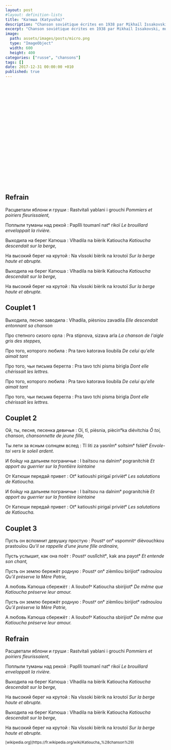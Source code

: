 ```yaml
---
layout: post
#layout: definition-lists
title: "Катюша (Katyusha)"
description: "Chanson soviétique écrites en 1938 par Mikhaïl Issakovski, musique par Matveï Blanter."
excerpt: "Chanson soviétique écrites en 1938 par Mikhaïl Issakovski, musique par Matveï Blanter."
image:
  path: assets/images/posts/micro.png
  type: "ImageObject"
  width: 600
  height: 400
categories: ["russe", "chansons"]
tags: []
date: 2017-12-31 00:00:00 +010
published: true
---
```



<iframe class="float-xl-right sticky-top lazyload" width="560" height="315" data-src="https://www.youtube-nocookie.com/embed/DtT62uw2LGE?rel=0&amp;showinfo=0" frameborder="0" gesture="media" allow="encrypted-media" allowfullscreen></iframe>


## Refrain

Расцветали яблони и груши
: Rastvitali yablani i grouchi
*Pommiers et poiriers fleurissaient,*

Поплыли туманы над рекой
: Paplîli toumanî natᵉ rikoï
*Le brouillard enveloppait la rivière.*

Выходила на берег Катюша
: Vîhadila na bièrik Katioucha
*Katioucha descendait sur la berge,*

На высокий берег на крутой
: Na vîssoki bièrik na kroutoï
*Sur la berge haute et abrupte.*

Выходила на берег Катюша
: Vîhadila na bièrik Katioucha
*Katioucha descendait sur la berge,*

На высокий берег на крутой
: Na vîssoki bièrik na kroutoï
*Sur la berge haute et abrupte.*


## Couplet 1

Выходила, песню заводила
: Vîhadila, pièsniou zavadila
*Elle descendait entonnant sa chanson*

Про степного сизого орла
: Pra stipnova, sizava arla
*La chanson de l'aigle gris des steppes,*

Про того, которого любила
: Pra tavo katorava lioubila
*De celui qu'elle aimait tant*

Про того, чьи письма берегла
: Pra tavo tchi pisma birigla
*Dont elle chérissait les lettres.*

Про того, которого любила
: Pra tavo katorava lioubila
*De celui qu'elle aimait tant*

Про того, чьи письма берегла
: Pra tavo tchi pisma birigla
*Dont elle chérissait les lettres.*


## Couplet 2

Ой, ты, песня, песенка девичья
: Oï, tî, pièsnia, piècinᵉka diévitchia
*Ô toi, chanson, chansonnette de jeune fille,*

Ты лети за ясным солнцем вслед
: Tî liti za yasnîmᵉ soltsimᵉ fsliètᵉ
*Envole-toi vers le soleil ardent.*

И бойцу на дальнем пограничье
: I baïtsou na dalnimᵉ pogranitchiè
*Et apport au guerrier sur la frontière lointaine*

От Катюши передай привет
: Otᵉ katioushi pirigaï priviètᵉ
*Les salutations de Katioucha.*

И бойцу на дальнем пограничье
: I baïtsou na dalnimᵉ pogranitchiè
*Et apport au guerrier sur la frontière lointaine*

От Катюши передай привет
: Otᵉ katioushi pirigaï priviètᵉ
*Les salutations de Katioucha.*


## Couplet 3

Пусть он вспомнит девушку простую
: Poustʸ onᵉ vspomnitʸ dièvouchkou prastouïou
*Qu’il se rappelle d’une jeune fille ordinaire,*

Пусть услышит, как она поёт
: Poustʸ ouslîchitᵉ, kak ana payotᵉ
*Et entende son chant,*

Пусть он землю бережёт родную
: Poustʸ onᵉ zièmliou birijiotᵉ radnouïou
*Qu’il préserve la Mère Patrie,*

А любовь Катюша сбережёт
: A lioubofʸ Katioucha sbirijiotᵉ
*De même que Katioucha préserve leur amour.*

Пусть он землю бережёт родную
: Poustʸ onᵉ zièmliou birijiotᵉ radnouïou
*Qu’il préserve la Mère Patrie,*

А любовь Катюша сбережёт
: A lioubofʸ Katioucha sbirijiotᵉ
*De même que Katioucha préserve leur amour.*


## Refrain

Расцветали яблони и груши
: Rastvitali yablani i grouchi
*Pommiers et poiriers fleurissaient,*

Поплыли туманы над рекой
: Paplîli toumanî natᵉ rikoï
*Le brouillard enveloppait la rivière.*

Выходила на берег Катюша
: Vîhadila na bièrik Katioucha
*Katioucha descendait sur la berge,*

На высокий берег на крутой
: Na vîssoki bièrik na kroutoï
*Sur la berge haute et abrupte.*

Выходила на берег Катюша
: Vîhadila na bièrik Katioucha
*Katioucha descendait sur la berge,*

На высокий берег на крутой
: Na vîssoki bièrik na kroutoï
*Sur la berge haute et abrupte.*


<small class="text-muted float-right">
[wikipedia.org](https://fr.wikipedia.org/wiki/Katioucha_%28chanson%29)
</small>
